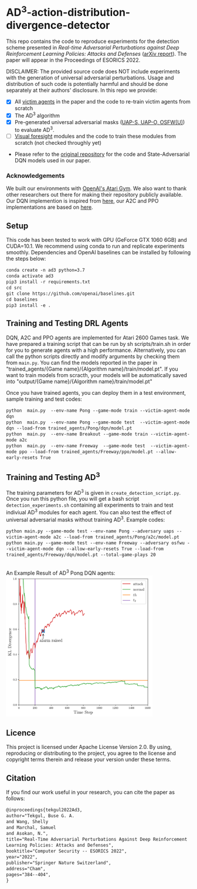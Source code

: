 # AD<sup>3</sup>-action-distribution-divergence-detector

This repo contains the code to reproduce experiments for the detection scheme presented in *Real-time Adversarial Perturbations against Deep Reinforcement Learning Policies: Attacks and Defenses* ([arXiv report](https://arxiv.org/abs/2106.08746)). The paper will appear in the Proceedings of ESORICS 2022.

DISCLAIMER: The provided source code does NOT include experiments with the generation of universal adversarial perturbations. Usage and distribution of such code is potentially harmful and should be done separately at their authors' disclosure. In this repo we provide:

- [x] All [victim agents](https://github.com/ssg-research/ad3-action-distribution-divergence-detector/tree/main/src/trained_agents) in the paper and the code to re-train victim agents from scratch
- [x] The AD<sup>3</sup> algorithm 
- [x] Pre-generated universal adversarial masks ([UAP-S, UAP-O, OSFW(U)](https://github.com/ssg-research/ad3-action-distribution-divergence-detector/tree/main/src/universal_noise_masks)) to evaluate AD<sup>3</sup>.
- [ ] [Visual foresight](https://arxiv.org/abs/1702.02284) modules and the code to train these modules from scratch (not checked throughly yet)
* Please refer to the [original repository](https://github.com/chenhongge/SA_DQN) for the code and State-Adversarial DQN models used in our paper. 

### Acknowledgements
We built our environments with [OpenAI's Atari Gym](https://github.com/gsurma/atari). We also want to thank other researchers out there for making their repository publicly available. Our DQN implemention is inspired from [here](https://github.com/williamd4112/RL-Adventure), our A2C and PPO implementations are based on [here](https://github.com/ikostrikov/pytorch-a2c-ppo-acktr-gail). 

## Setup
This code has been tested to work with GPU (GeForce GTX 1060 6GB) and CUDA=10.1. We recommend using conda to run and replicate experiments smoothly. Dependencies and OpenAI baselines can be installed by following the steps below:
```
conda create -n ad3 python=3.7
conda activate ad3
pip3 install -r requirements.txt
cd src
git clone https://github.com/openai/baselines.git
cd baselines
pip3 install -e .
```
## Training and Testing DRL Agents
DQN, A2C and PPO agents are implemented for Atari 2600 Games task. We have prepared a training script that can be run by sh scripts/train.sh in order for you to generate agents with a high performance. Alternatively, you can call the python scripts directly and modify arguments by checking them from `main.py`. You can find the models reported in the paper in "trained_agents/{Game name}/{Algorithm name}/train/model.pt". If you want to train models from scracth, your models will be automatically saved into "output/{Game name}/{Algorithm name}/train/model.pt"<br/>

Once you have trained agents, you can deploy them in a test environment, sample training and test codes:
```
python  main.py  --env-name Pong --game-mode train --victim-agent-mode dqn
python  main.py  --env-name Pong --game-mode test  --victim-agent-mode dqn --load-from trained_agents/Pong/dqn/model.pt 
python  main.py  --env-name Breakout --game-mode train --victim-agent-mode a2c 
python  main.py  --env-name Freeway  --game-mode test  --victim-agent-mode ppo --load-from trained_agents/Freeway/ppo/model.pt --allow-early-resets True
```

## Training and Testing AD<sup>3</sup>
The training parameters for AD<sup>3</sup> is given in `create_detection_script.py`. Once you run this python file, you will get a bash script `detection_experiments.sh` containing all experiments to train and test indiviual AD<sup>3</sup> modules for each agent. You can also test the effect of universal adversarial masks without training AD<sup>3</sup>. Example codes:   

```
python main.py --game-mode test --env-name Pong --adversary uaps --victim-agent-mode a2c --load-from trained_agents/Pong/a2c/model.pt 
python main.py --game-mode test --env-name Freeway --adversary osfwu --victim-agent-mode dqn --allow-early-resets True --load-from trained_agents/Freeway/dqn/model.pt --total-game-plays 20
```

<br />An Example Result of AD<sup>3</sup> Pong DQN agents:<br />
<img src="images/Pong_plot.png" width="400">

## Licence
This project is licensed under Apache License Version 2.0. By using, reproducing or distributing to the project, you agree to the license and copyright terms therein and release your version under these terms.

## Citation
If you find our work useful in your research, you can cite the paper as follows:
```
@inproceedings{tekgul2022Ad3,
author="Tekgul, Buse G. A.
and Wang, Shelly
and Marchal, Samuel
and Asokan, N.",
title="Real-Time Adversarial Perturbations Against Deep Reinforcement Learning Policies: Attacks and Defenses",
booktitle="Computer Security -- ESORICS 2022",
year="2022",
publisher="Springer Nature Switzerland",
address="Cham",
pages="384--404",
}
```

